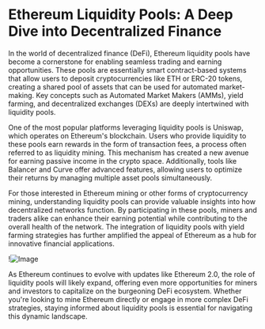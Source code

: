 # Ethereum Liquidity Pools: A Deep Dive into Decentralized Finance

In the world of decentralized finance (DeFi), Ethereum liquidity pools have become a cornerstone for enabling seamless trading and earning opportunities. These pools are essentially smart contract-based systems that allow users to deposit cryptocurrencies like ETH or ERC-20 tokens, creating a shared pool of assets that can be used for automated market-making. Key concepts such as Automated Market Makers (AMMs), yield farming, and decentralized exchanges (DEXs) are deeply intertwined with liquidity pools.

One of the most popular platforms leveraging liquidity pools is Uniswap, which operates on Ethereum's blockchain. Users who provide liquidity to these pools earn rewards in the form of transaction fees, a process often referred to as liquidity mining. This mechanism has created a new avenue for earning passive income in the crypto space. Additionally, tools like Balancer and Curve offer advanced features, allowing users to optimize their returns by managing multiple asset pools simultaneously.

For those interested in Ethereum mining or other forms of cryptocurrency mining, understanding liquidity pools can provide valuable insights into how decentralized networks function. By participating in these pools, miners and traders alike can enhance their earning potential while contributing to the overall health of the network. The integration of liquidity pools with yield farming strategies has further amplified the appeal of Ethereum as a hub for innovative financial applications.

!![Image](https://github.com/user-attachments/assets/3be06921-4469-491d-bd37-5f14c53422b7)

As Ethereum continues to evolve with updates like Ethereum 2.0, the role of liquidity pools will likely expand, offering even more opportunities for miners and investors to capitalize on the burgeoning DeFi ecosystem. Whether you're looking to mine Ethereum directly or engage in more complex DeFi strategies, staying informed about liquidity pools is essential for navigating this dynamic landscape.